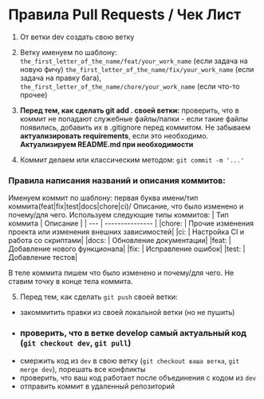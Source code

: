 # Правила Pull Requests / Чек Лист

1. От ветки dev создать свою ветку 

2. Ветку именуем по шаблону: 
`the_first_letter_of_the_name/feat/your_work_name` (если задача на новую фичу) 
`the_first_letter_of_the_name/fix/your_work_name` (если задача на правку бага), 
`the_first_letter_of_the_name/chore/your_work_name` (если что-то прочее)
3. **Перед тем, как сделать git add . своей ветки:** проверить, что в коммит не попадают служебные файлы/папки - если такие файлы появились, добавить их в .gitignore перед коммитом. Не забываем **актуализировать requirements**, если это необходимо. **Актуализируем README.md при необходимости**

4. Коммит делаем или классическим методом: `git commit -m '...'`

### Правила написания названий и описания коммитов:

Именуем коммит по шаблону: первая буква имени/тип коммита(feat|fix|test|docs|chore|ci)/ Описание, что было изменено и почему/для чего.
Используем следующие типы коммитов:
| Тип коммита | Описание        |
| --- | --------------- |
|chore: |	Прочие изменения проекта или изменения внешних зависимостей|
|ci: |	Настройка CI и работа со скриптами|
|docs: |	Обновление документации|
|feat: |	Добавление нового функционала|
|fix: |	Исправление ошибок|
|test: |	Добавление тестов|

В теле коммита пишем что было изменено и почему/для чего.
Не ставим точку в конце тела коммита.

5. Перед тем, как сделать `git push` своей ветки:
- закоммитить правки из своей локальной ветки (но не пушить)
- ### проверить, что в ветке develop самый актуальный код (`git checkout dev`, `git pull`)
- смержить код из `dev` в свою ветку (`git checkout ваша ветка`, `git merge dev`), порешать все конфликты
- проверить, что ваш код работает после объединения с кодом из `dev`
- отправить коммит в удаленный репозиторий